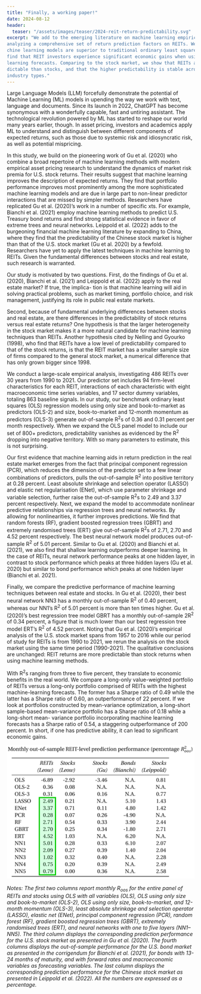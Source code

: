 ```yaml
---
title: "Finally, a working paper!"
date: 2024-08-12
header:
  teaser: "/assets/images/teaser/2024-reit-return-predictability.svg"
excerpt: "We add to the emerging literature on machine learning empirical asset pricing by
analyzing a comprehensive set of return prediction factors on REITs. We show that ma-
chine learning models are superior to traditional ordinary least square models and we
find that REIT investors experience significant economic gains when using machine
learning forecasts. Comparing to the stock market, we show that REITs are more pre-
dictable than stocks, and that the higher predictability is stable across time and across
industry types."
---
```


Large Language Models (LLM) forcefully demonstrate the potential of Machine Learning (ML) models in upending the way we work with text, language and documents. Since its launch in 2022, ChatGPT has become synonymous with a wonderfully capable, fast and untiring assistant. The technological revolution powered by ML has started to reshape our world many years earlier, though. In asset pricing, investors and academics apply ML to understand and distinguish between different components of expected returns, such as those due to systemic risk and idiosyncratic risk, as well as potential mispricing.

In this study, we build on the pioneering work of Gu et al. (2020) who combine a broad repertoire of machine learning methods with modern empirical asset pricing research to understand the dynamics of market risk premia for U.S. stock returns. Their results suggest that machine learning improves the description of expected returns. They find that portfolio performance improves most prominently among the more sophisticated machine learning models and are due in large part to non-linear predictor interactions that are missed by simpler methods. Researchers have replicated Gu et al. (2020)’s work in a number of specific xts. For example, Bianchi et al. (2021) employ machine learning methods to predict U.S. Treasury bond returns and find strong statistical evidence in favor of extreme trees and neural networks. Leippold et al. (2022) adds to the burgeoning financial machine learning literature by expanding to China, where they find that the predictability of the Chinese stock market is higher than that of the U.S. stock market (Gu et al. 2020) by a fewfold. Researchers have yet to apply the latest techniques in machine learning to REITs. Given the fundamental differences between stocks and real estate, such research is warranted.

Our study is motivated by two questions. First, do the findings of Gu et al. (2020), Bianchi et al. (2021) and Leippold et al. (2022) apply to the real estate market? If true, the implica- tion is that machine learning will aid in solving practical problems, such as market timing, portfolio choice, and risk management, justifying its role in public real estate markets.

Second, because of fundamental underlying differences between stocks and real estate, are there differences in the predictability of stock returns versus real estate returns? One hypothesis is that the larger heterogeneity in the stock market makes it a more natural candidate for machine learning techniques than REITs. Another hypothesis cited by Nelling and Gyourko (1998), who find that REITs have a low level of predictability compared to that of the stock returns, is that the REIT market has a smaller sample size of firms compared to the
general stock market, a numerical difference that has only grown bigger since 1998.

We conduct a large-scale empirical analysis, investigating 486 REITs over 30 years from 1990 to 2021. Our predictor set includes 94 firm-level characteristics for each REIT, interactions of each characteristic with eight macroeconomic time series variables, and 17 sector dummy variables, totaling 863 baseline signals. In our study, our benchmark ordinary least
squares (OLS) regression models using only size and book-to-market as predictors (OLS-2) and size, book-to-market and 12-month momentum as predictors (OLS-3) generate out-of-sample R<sup>2</sup>s of 0.36 and 0.31 percent per month respectively. When we expand the OLS panel model to include our set of 800+ predictors, predictability vanishes as evidenced by the R<sup>2</sup> dropping into negative territory. With so many parameters to estimate, this is not surprising.

Our first evidence that machine learning aids in return prediction in the real estate market emerges from the fact that principal component regression (PCR), which reduces the
dimension of the predictor set to a few linear combinations of predictors, pulls the out-of-sample R<sup>2</sup> into positive territory at 0.28 percent. Least absolute shrinkage and selection
operator (LASSO) and elastic net regularisation (ENet), which use parameter shrinkage and variable selection, further raise the out-of-sample R<sup>2</sup>s to 2.49 and 3.37 percent respectively.
Next, we expand the model to accommodate nonlinear predictive relationships via regression trees and neural networks. By allowing for nonlinearities, it further improves predictions. We find that random forests (RF), gradient boosted regression trees (GBRT) and extremely randomised trees (ERT) give out-of-sample R<sup>2</sup>s of 2.71, 2.70 and 4.52 percent respectively. The best neural network model produces out-of-sample R<sup>2</sup> of 5.01 percent.  Similar to Gu et al. (2020) and Bianchi et al. (2021), we also find that shallow learning outperforms deeper learning. In the case of REITs, neural network performance peaks at one hidden layer, in contrast to stock performance which peaks at three hidden layers (Gu et al. 2020) but similar to bond performance which peaks at one hidden layer (Bianchi et al. 2021).

Finally, we compare the predictive performance of machine learning techniques between real estate and stocks. In Gu et al. (2020), their best neural network NN3 has a monthly
out-of-sample R<sup>2</sup> of 0.40 percent, whereas our NN1’s R<sup>2</sup> of 5.01 percent is more than ten times higher. Gu et al. (2020)’s best regression tree model GBRT has a monthly out-of-sample 2R<sup>2</sup> of 0.34 percent, a figure that is much lower than our best regression tree model ERT’s R<sup>2</sup> of 4.52 percent. Noting that Gu et al. (2020)’s empirical analysis of the U.S. stock market spans from 1957 to 2016 while our period of study for REITs is from 1990 to 2021, we rerun the analysis on the stock market using the same time period (1990-2021). The qualitative conclusions are unchanged: REIT returns are more predictable than stock returns when using machine learning methods.

With R<sup>2</sup>s ranging from three to five percent, they translate to economic benefits in the real world. We compare a long-only value-weighted portfolio of REITs versus a long-only portfolio comprised of REITs with the highest machine-learning forecasts. The former has a Sharpe ratio of 0.49 while the latter has a Sharpe ratio of 0.60, an outperformance of 22 percent. If we look at portfolios constructed by mean-variance optimization, a long-short sample-based mean-variance portfolio has a Sharpe ratio of 0.18 while a long-short mean- variance portfolio incorporating machine learning forecasts has a Sharpe ratio of 0.54, a staggering outperformance of 200 percent. In short, if one has predictive ability, it can lead to significant economic gains.



<img src="/assets/images/teaser/2024-reit-return-predictability.svg" />

*Notes: The first two columns report monthly R<sub>oos</sub> for the entire panel of REITs and stocks using OLS with all variables (OLS), OLS using only size and book-to-market (OLS-2), OLS using only size, book-to-market, and 12-month momentum (OLS-3), least absolute shrinkage and selection operator (LASSO), elastic net (ENet), principal component regression (PCR), random forest (RF), gradient boosted regression trees (GBRT), extremely randomised trees (ERT), and neural networks with one to five layers (NN1–NN5). The third column displays the corresponding prediction performance for the U.S. stock market as presented in Gu et al. (2020). The fourth columns displays the out-of-sample performance for the U.S. bond market as presented in the corrigendum for Bianchi et al. (2021), for bonds with 13-24 months of maturity, and with forward rates and macroeconomic variables as forecasting variables. The last column displays the corresponding prediction performance for the Chinese stock market as presented in Leippold et al. (2022). All the numbers are expressed as a percentage.*


